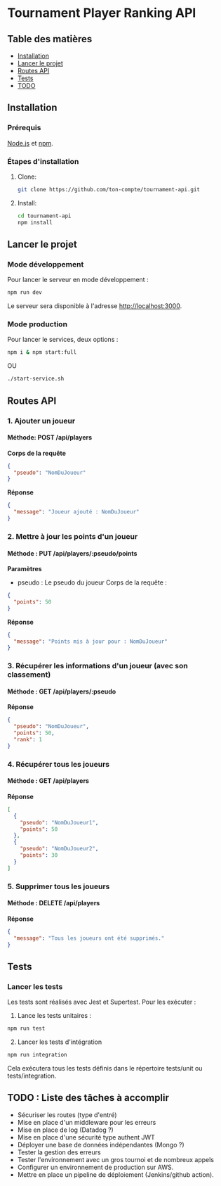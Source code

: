# Tournament Player Ranking API

## Table des matières

- [Installation](#installation)
- [Lancer le projet](#lancer-le-projet)
- [Routes API](#routes-api)
- [Tests](#tests)
- [TODO](#todo)

## Installation

### Prérequis

[Node.js](https://nodejs.org/) et [npm](https://www.npmjs.com/).

### Étapes d'installation

1. Clone:

    ```bash
    git clone https://github.com/ton-compte/tournament-api.git
    ```

2. Install:

    ```bash
    cd tournament-api
    npm install
    ```

## Lancer le projet

### Mode développement

Pour lancer le serveur en mode développement :

```bash
npm run dev
```

Le serveur sera disponible à l'adresse <http://localhost:3000>.

### Mode production

Pour lancer le services, deux options :

 ```bash
npm i & npm start:full
```
OU
```bash
./start-service.sh
```

## Routes API

### 1. Ajouter un joueur

#### Méthode: POST /api/players

**Corps de la requête**

```json
{
  "pseudo": "NomDuJoueur"
}
```

**Réponse**

```json
{
  "message": "Joueur ajouté : NomDuJoueur"
}

```

### 2. Mettre à jour les points d'un joueur

#### Méthode : PUT /api/players/:pseudo/points

**Paramètres**

- pseudo : Le pseudo du joueur
Corps de la requête :

```json
{
  "points": 50
}

```

**Réponse**

```json
{
  "message": "Points mis à jour pour : NomDuJoueur"
}

```

### 3. Récupérer les informations d'un joueur (avec son classement)

#### Méthode : GET /api/players/:pseudo

**Réponse**

```json
{
  "pseudo": "NomDuJoueur",
  "points": 50,
  "rank": 1
}

```

### 4. Récupérer tous les joueurs

#### Méthode : GET /api/players

**Réponse**

```json
[
  {
    "pseudo": "NomDuJoueur1",
    "points": 50
  },
  {
    "pseudo": "NomDuJoueur2",
    "points": 30
  }
]
```

### 5. Supprimer tous les joueurs

#### Méthode : DELETE /api/players

**Réponse**

```json
{
  "message": "Tous les joueurs ont été supprimés."
}

```

## Tests

### Lancer les tests

Les tests sont réalisés avec Jest et Supertest. Pour les exécuter :

1. Lance les tests unitaires :

```bash
npm run test

```

2. Lancer les tests d'intégration

```bash
npm run integration

```

Cela exécutera tous les tests définis dans le répertoire tests/unit ou tests/integration.

## TODO : Liste des tâches à accomplir

- Sécuriser les routes (type d'entré)
- Mise en place d'un middleware pour les erreurs
- Mise en place de log (Datadog ?)
- Mise en place d'une sécurité type authent JWT
- Déployer une base de données indépendantes (Mongo ?)
- Tester la gestion des erreurs
- Tester l'environnement avec un gros tournoi et de nombreux appels
- Configurer un environnement de production sur AWS.
- Mettre en place un pipeline de déploiement (Jenkins/github action).
